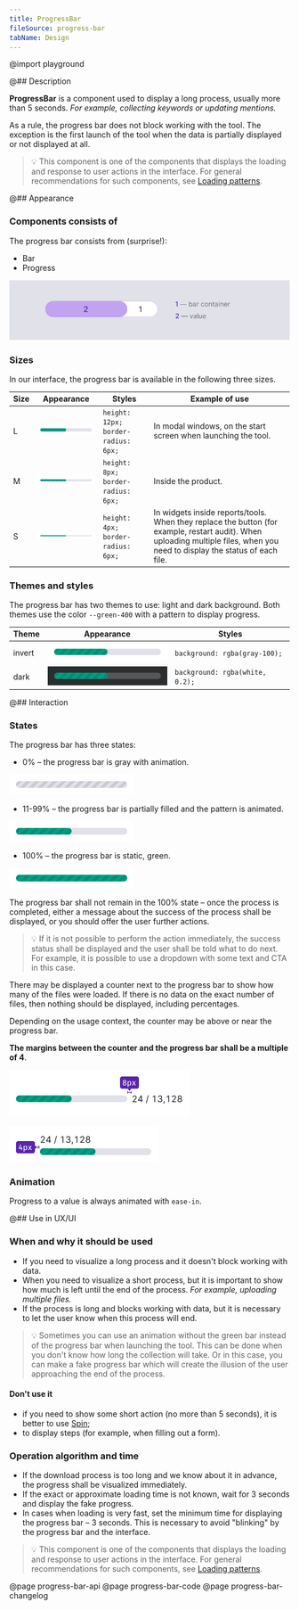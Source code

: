 ```yaml
---
title: ProgressBar
fileSource: progress-bar
tabName: Design
---
```


@import playground

@## Description

**ProgressBar** is a component used to display a long process, usually more than 5 seconds. _For example, collecting keywords or updating mentions._

As a rule, the progress bar does not block working with the tool. The exception is the first launch of the tool when the data is partially displayed or not displayed at all.

> 💡 This component is one of the components that displays the loading and response to user actions in the interface. For general recommendations for such components, see [Loading patterns](/patterns/loading-states/).

@## Appearance

### Components consists of

The progress bar consists from (surprise!):

- Bar
- Progress

![progress bar scheme](static/progressbar-scheme.png)

### Sizes

In our interface, the progress bar is available in the following three sizes.

| Size | Appearance                               | Styles                              | Example of use                                                                                                                                                               |
| ---- | ---------------------------------------- | ----------------------------------- | ---------------------------------------------------------------------------------------------------------------------------------------------------------------------------- |
| L    | ![L sise progressbar](static/size-l.png) | `height: 12px; border-radius: 6px;` | In modal windows, on the start screen when launching the tool.                                                                                                               |
| M    | ![M size progressbar](static/size-m.png) | `height: 8px; border-radius: 6px;`  | Inside the product.                                                                                                                                                          |
| S    | ![S size progressbar](static/size-s.png) | `height: 4px; border-radius: 6px;`  | In widgets inside reports/tools. When they replace the button (for example, restart audit). When uploading multiple files, when you need to display the status of each file. |

### Themes and styles

The progress bar has two themes to use: light and dark background. Both themes use the color `--green-400` with a pattern to display progress.

| Theme  | Appearance                                            | Styles                          |
| ------ | ----------------------------------------------------- | ------------------------------- |
| invert | ![progressbar with invert theme](static/size-l.png)   | `background: rgba(gray-100);`   |
| dark   | ![progressbar with dark theme](static/dark-theme.png) | `background: rgba(white, 0.2);` |

@## Interaction

### States

The progress bar has three states:

- 0% – the progress bar is gray with animation.

![progressbar without progress](static/loading-gray.png)

- 11-99% – the progress bar is partially filled and the pattern is animated.

![progressbar with the "in progress" state](static/size-l.png)

- 100% – the progress bar is static, green.

![progressbar with the loaded state](static/loaded.png)

The progress bar shall not remain in the 100% state – once the process is completed, either a message about the success of the process shall be displayed, or you should offer the user further actions.

> 💡 If it is not possible to perform the action immediately, the success status shall be displayed and the user shall be told what to do next. For example, it is possible to use a dropdown with some text and CTA in this case.

There may be displayed a counter next to the progress bar to show how many of the files were loaded. If there is no data on the exact number of files, then nothing should be displayed, including percentages.

Depending on the usage context, the counter may be above or near the progress bar.

**The margins between the counter and the progress bar shall be a multiple of 4**.

![progressbar with the counter](static/progressbar-counter.png)

![progressbar with the counter](static/progressbar-counter-above.png)

### Animation

Progress to a value is always animated with `ease-in`.

@## Use in UX/UI

### When and why it should be used

- If you need to visualize a long process and it doesn't block working with data.
- When you need to visualize a short process, but it is important to show how much is left until the end of the process. _For example, uploading multiple files._
- If the process is long and blocks working with data, but it is necessary to let the user know when this process will end.

> 💡 Sometimes you can use an animation without the green bar instead of the progress bar when launching the tool. This can be done when you don't know how long the collection will take. Or in this case, you can make a fake progress bar which will create the illusion of the user approaching the end of the process.

#### Don't use it

- if you need to show some short action (no more than 5 seconds), it is better to use [Spin](/components/spin/);
- to display steps (for example, when filling out a form).

### Operation algorithm and time

- If the download process is too long and we know about it in advance, the progress shall be visualized immediately.
- If the exact or approximate loading time is not known, wait for 3 seconds and display the fake progress.
- In cases when loading is very fast, set the minimum time for displaying the progress bar – 3 seconds. This is necessary to avoid "blinking" by the progress bar and the interface.

> 💡 This component is one of the components that displays the loading and response to user actions in the interface. For general recommendations for such components, see [Loading patterns](/patterns/loading-states/).

@page progress-bar-api
@page progress-bar-code
@page progress-bar-changelog
